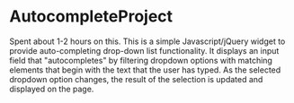 # AutocompleteProject
Spent about 1-2 hours on this. This is a simple Javascript/jQuery widget to provide auto-completing drop-down list functionality. It displays an input field that "autocompletes" by filtering dropdown options with matching elements that begin with the text that the user has typed. As the selected dropdown option changes, the result of the selection is updated and displayed on the page.
